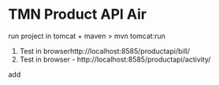 TMN Product API Air
================

run project in tomcat + maven > mvn tomcat:run 

 1. Test in browserhttp://localhost:8585/productapi/bill/
 2. Test in browser - http://localhost:8585/productapi/activity/

add
